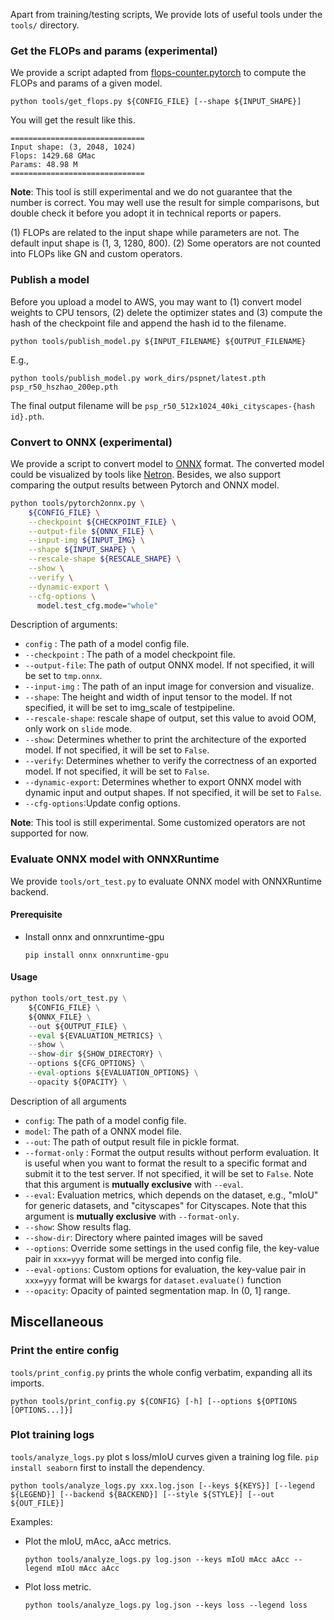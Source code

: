 Apart from training/testing scripts, We provide lots of useful tools under the
 `tools/` directory.

### Get the FLOPs and params (experimental)

We provide a script adapted from [flops-counter.pytorch](https://github.com/sovrasov/flops-counter.pytorch) to compute the FLOPs and params of a given model.

```shell
python tools/get_flops.py ${CONFIG_FILE} [--shape ${INPUT_SHAPE}]
```

You will get the result like this.

```none
==============================
Input shape: (3, 2048, 1024)
Flops: 1429.68 GMac
Params: 48.98 M
==============================
```

**Note**: This tool is still experimental and we do not guarantee that the number is correct. You may well use the result for simple comparisons, but double check it before you adopt it in technical reports or papers.

(1) FLOPs are related to the input shape while parameters are not. The default input shape is (1, 3, 1280, 800).
(2) Some operators are not counted into FLOPs like GN and custom operators.

### Publish a model

Before you upload a model to AWS, you may want to
(1) convert model weights to CPU tensors, (2) delete the optimizer states and
(3) compute the hash of the checkpoint file and append the hash id to the filename.

```shell
python tools/publish_model.py ${INPUT_FILENAME} ${OUTPUT_FILENAME}
```

E.g.,

```shell
python tools/publish_model.py work_dirs/pspnet/latest.pth psp_r50_hszhao_200ep.pth
```

The final output filename will be `psp_r50_512x1024_40ki_cityscapes-{hash id}.pth`.

### Convert to ONNX (experimental)

We provide a script to convert model to [ONNX](https://github.com/onnx/onnx) format. The converted model could be visualized by tools like [Netron](https://github.com/lutzroeder/netron). Besides, we also support comparing the output results between Pytorch and ONNX model.

```bash
python tools/pytorch2onnx.py \
    ${CONFIG_FILE} \
    --checkpoint ${CHECKPOINT_FILE} \
    --output-file ${ONNX_FILE} \
    --input-img ${INPUT_IMG} \
    --shape ${INPUT_SHAPE} \
    --rescale-shape ${RESCALE_SHAPE} \
    --show \
    --verify \
    --dynamic-export \
    --cfg-options \
      model.test_cfg.mode="whole"
```

Description of arguments:

- `config` : The path of a model config file.
- `--checkpoint` : The path of a model checkpoint file.
- `--output-file`: The path of output ONNX model. If not specified, it will be set to `tmp.onnx`.
- `--input-img` : The path of an input image for conversion and visualize.
- `--shape`: The height and width of input tensor to the model. If not specified, it will be set to img_scale of testpipeline.
- `--rescale-shape`: rescale shape of output, set this value to avoid OOM, only work on `slide` mode.
- `--show`: Determines whether to print the architecture of the exported model. If not specified, it will be set to `False`.
- `--verify`: Determines whether to verify the correctness of an exported model. If not specified, it will be set to `False`.
- `--dynamic-export`: Determines whether to export ONNX model with dynamic input and output shapes. If not specified, it will be set to `False`.
- `--cfg-options`:Update config options.

**Note**: This tool is still experimental. Some customized operators are not supported for now.

### Evaluate ONNX model with ONNXRuntime

We provide `tools/ort_test.py` to evaluate ONNX model with ONNXRuntime backend.

#### Prerequisite

- Install onnx and onnxruntime-gpu

  ```shell
  pip install onnx onnxruntime-gpu
  ```

#### Usage

```python
python tools/ort_test.py \
    ${CONFIG_FILE} \
    ${ONNX_FILE} \
    --out ${OUTPUT_FILE} \
    --eval ${EVALUATION_METRICS} \
    --show \
    --show-dir ${SHOW_DIRECTORY} \
    --options ${CFG_OPTIONS} \
    --eval-options ${EVALUATION_OPTIONS} \
    --opacity ${OPACITY} \
```

Description of all arguments

- `config`: The path of a model config file.
- `model`: The path of a ONNX model file.
- `--out`: The path of output result file in pickle format.
- `--format-only` : Format the output results without perform evaluation. It is useful when you want to format the result to a specific format and submit it to the test server. If not specified, it will be set to `False`. Note that this argument is **mutually exclusive** with `--eval`.
- `--eval`: Evaluation metrics, which depends on the dataset, e.g., "mIoU" for generic datasets, and "cityscapes" for Cityscapes. Note that this argument is **mutually exclusive** with `--format-only`.
- `--show`: Show results flag.
- `--show-dir`: Directory where painted images will be saved
- `--options`: Override some settings in the used config file, the key-value pair in `xxx=yyy` format will be merged into config file.
- `--eval-options`: Custom options for evaluation, the key-value pair in `xxx=yyy` format will be kwargs for `dataset.evaluate()` function
- `--opacity`: Opacity of painted segmentation map. In (0, 1] range.

## Miscellaneous

### Print the entire config

`tools/print_config.py` prints the whole config verbatim, expanding all its
 imports.

```shell
python tools/print_config.py ${CONFIG} [-h] [--options ${OPTIONS [OPTIONS...]}]
```

### Plot training logs

`tools/analyze_logs.py` plot s loss/mIoU curves given a training log file. `pip install seaborn` first to install the dependency.

```shell
python tools/analyze_logs.py xxx.log.json [--keys ${KEYS}] [--legend ${LEGEND}] [--backend ${BACKEND}] [--style ${STYLE}] [--out ${OUT_FILE}]
```

Examples:

- Plot the mIoU, mAcc, aAcc metrics.

  ```shell
  python tools/analyze_logs.py log.json --keys mIoU mAcc aAcc --legend mIoU mAcc aAcc
  ```

- Plot loss metric.

  ```shell
  python tools/analyze_logs.py log.json --keys loss --legend loss
  ```
